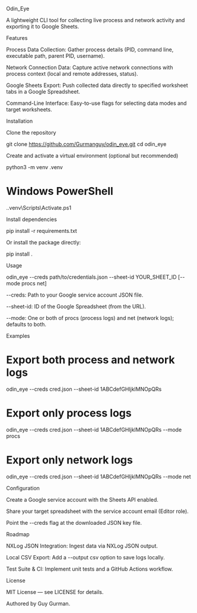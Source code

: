 Odin_Eye

A lightweight CLI tool for collecting live process and network activity and exporting it to Google Sheets.

Features

Process Data Collection: Gather process details (PID, command line, executable path, parent PID, username).

Network Connection Data: Capture active network connections with process context (local and remote addresses, status).

Google Sheets Export: Push collected data directly to specified worksheet tabs in a Google Spreadsheet.

Command-Line Interface: Easy-to-use flags for selecting data modes and target worksheets.

Installation

Clone the repository

git clone https://github.com/Gurmanguy/odin_eye.git
cd odin_eye

Create and activate a virtual environment (optional but recommended)

python3 -m venv .venv
# Windows PowerShell
.\.venv\Scripts\Activate.ps1


Install dependencies

pip install -r requirements.txt

Or install the package directly:

pip install .

Usage

odin_eye --creds path/to/credentials.json --sheet-id YOUR_SHEET_ID [--mode procs net]

--creds: Path to your Google service account JSON file.

--sheet-id: ID of the Google Spreadsheet (from the URL).

--mode: One or both of procs (process logs) and net (network logs); defaults to both.

Examples

# Export both process and network logs
odin_eye --creds cred.json --sheet-id 1ABCdefGHIjklMNOpQRs

# Export only process logs
odin_eye --creds cred.json --sheet-id 1ABCdefGHIjklMNOpQRs --mode procs

# Export only network logs
odin_eye --creds cred.json --sheet-id 1ABCdefGHIjklMNOpQRs --mode net

Configuration

Create a Google service account with the Sheets API enabled.

Share your target spreadsheet with the service account email (Editor role).

Point the --creds flag at the downloaded JSON key file.

Roadmap

NXLog JSON Integration: Ingest data via NXLog JSON output.

Local CSV Export: Add a --output csv option to save logs locally.

Test Suite & CI: Implement unit tests and a GitHub Actions workflow.

License

MIT License — see LICENSE for details.

Authored by Guy Gurman.
